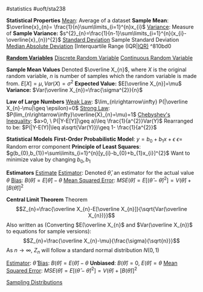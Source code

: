 #statistics #uoft/sta238 

**Statistical Properties**
	  [Mean](Mean.md): Average of a dataset
		  **Sample Mean**: $\overline{x}_{n}= \frac{1}{n}\sum\limits_{i=1}^{n}x_{i}$
	  [Variance](../../STA237/Notes/Variance.md): Measure of 
		  **Sample Variance:**  $s^{2}_{n}=\frac{1}{n-1}\sum\limits_{i=1}^{n}(x_{i}-\overline{x}_{n})^{2}$
	  [Standard Deviation](../../STA237/Notes/Standard%20Deviation.md)
		  Sample Standard Deviation
	  [Median Absolute Deviation](Median%20Absolute%20Deviation.md)
	  [Interquartile Range (IQR|[IQR)](Interquartile%20Range%20(IQR)]].md) ^810bd0

**[Random Variables](Random%20Variable.md)**
	[Discrete Random Variable](../../STA237/Notes/Discrete%20Random%20Variable.md)
	[Continuous Random Variable](../../STA237/Notes/Continuous%20Random%20Variable.md)

**Sample Mean Values**
	Denoted $\overline X_{n}$, where $X$ is the original random variable, $n$ is number of samples which the random variable is made from. $E[X]=\mu, Var(X)=\sigma^{2}$ 
	**Expected Value:** $E[\overline X_{n}]=\mu$
	**Variance:** $Var(\overline X_{n})=\frac{\sigma^{2}}{n}$

**Law of Large Numbers**
	[Weak Law](Law%20of%20Large%20Numbers.md):  $\lim_{n\rightarrow\infty} P(|\overline X_{n}-\mu|\geq \epsilon)=0$ 
	[Strong Law](Law%20of%20Large%20Numbers.md): $P(lim_{n\rightarrow\infty}\overline{X}_{n}=\mu)=1$
	[Chebyshev's Inequality](Chebyshev's%20Inequality.md): $a>0, \ P(|Y-E[Y]|\geq a)\leq \frac{1}{a^{2}}Var(Y)$
		Rearranged to be: $P(|Y-E(Y)|\leq a\sqrt{Var(Y)})\geq 1- \frac{1}{a^{2}}$

**Statistical Models**
	**First-Order Probabilistic Model**: $y=b_{0}+b_{1}x+\epsilon$
		$\epsilon=$ Random error component
	**Principle of Least Squares**: $g(b_{0},b_{1})=\sum\limits_{i=1}^{n}[y_{i}-b_{0}+b_{1}x_{i}]^{2}$
		Want to minimize value by changing $b_{0}, b_{1}$


**Estimators**
	[Estimate](Estimate.md)
	[Estimator](Estimator.md): Denoted $\hat \theta$, an estimator for the actual value $\theta$
	[Bias](Bias.md): $B(\hat \theta)=E[\hat \theta]-\theta$
	[Mean Squared Error](Mean%20Squared%20Error.md): $MSE(\hat \theta)=E[(\hat \theta- \hat \theta)^{2}]=V(\hat \theta)+[B(\hat \theta)]^{2}$

**Central Limit Theorem**
	Theorem$$Z_{n}=\frac{\overline X_{n}-E[\overline X_{n}]}{\sqrt{Var(\overline X_{n})}}$$
	Also written as (Converting $E(\overline X_{n}$ and $Var(\overline X_{n})$ to equations for sample versions): $$Z_{n}=\frac{\overline X_{n}-\mu}{\frac{\sigma}{\sqrt{n}}}$$
	As $n\rightarrow \infty$, $Z_{n}$ will follow a standard normal distribution  $N(0,1)$

[Estimator](Estimator.md): $\hat \theta$
	[Bias](Bias.md): $B(\hat \theta)=E(\hat \theta)-\theta$
	**Unbiased**: $B(\hat \theta)=0$, $E(\hat \theta)= \theta$
	[Mean Squared Error](Mean%20Squared%20Error.md): $MSE(\hat \theta)=E[(\hat \theta- \hat \theta)^{2}]=V(\hat \theta)+[B(\hat \theta)]^{2}$

[Sampling Distributions](Sampling%20Distribution.md)

